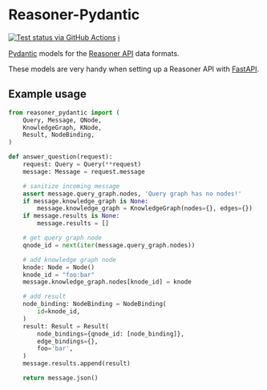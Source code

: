 # Reasoner-Pydantic

[![Test status via GitHub Actions](https://github.com/TranslatorSRI/reasoner-pydantic/workflows/test/badge.svg)](https://github.com/TranslatorSRI/reasoner-pydantic/actions?query=workflow%3Atest) [ℹ️](tests/README.md)

[Pydantic](https://pydantic-docs.helpmanual.io/) models for the [Reasoner API](https://github.com/NCATS-Tangerine/NCATS-ReasonerStdAPI) data formats.

These models are very handy when setting up a Reasoner API with [FastAPI](https://fastapi.tiangolo.com/).

## Example usage

```python
from reasoner_pydantic import (
    Query, Message, QNode,
    KnowledgeGraph, KNode,
    Result, NodeBinding,
)

def answer_question(request):
    request: Query = Query(**request)
    message: Message = request.message

    # sanitize incoming message
    assert message.query_graph.nodes, 'Query graph has no nodes!'
    if message.knowledge_graph is None:
        message.knowledge_graph = KnowledgeGraph(nodes={}, edges={})
    if message.results is None:
        message.results = []

    # get query graph node
    qnode_id = next(iter(message.query_graph.nodes))

    # add knowledge graph node
    knode: Node = Node()
    knode_id = "foo:bar"
    message.knowledge_graph.nodes[knode_id] = knode

    # add result
    node_binding: NodeBinding = NodeBinding(
        id=knode_id,
    )
    result: Result = Result(
        node_bindings={qnode_id: [node_binding]},
        edge_bindings={},
        foo='bar',
    )
    message.results.append(result)

    return message.json()
```
